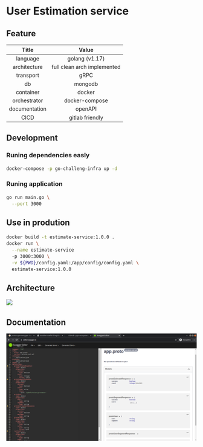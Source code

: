 # User Estimation service

## Feature

| Title | Value |
|:-----:|:-----:|
|language| golang (v1.17) |
|architecture| full clean arch implemented |
|transport| gRPC |
|db| mongodb |
|container| docker |
|orchestrator| docker-compose |
|documentation| openAPI |
|CICD| gitlab friendly |

## Development
### Runing dependencies easly

```bash
docker-compose -p go-challeng-infra up -d
```

### Runing application
```bash
go run main.go \
  --port 3000
```

## Use in prodution

```bash
docker build -t estimate-service:1.0.0 .
docker run \
  --name estimate-service
  -p 3000:3000 \
  -v ${PWD}/config.yaml:/app/config/config.yaml \
  estimate-service:1.0.0
```

## Architecture

![](https://koenig-media.raywenderlich.com/uploads/2019/06/Clean-Architecture-graph.png)
## Documentation

![](./docs/app-swagger.png)
